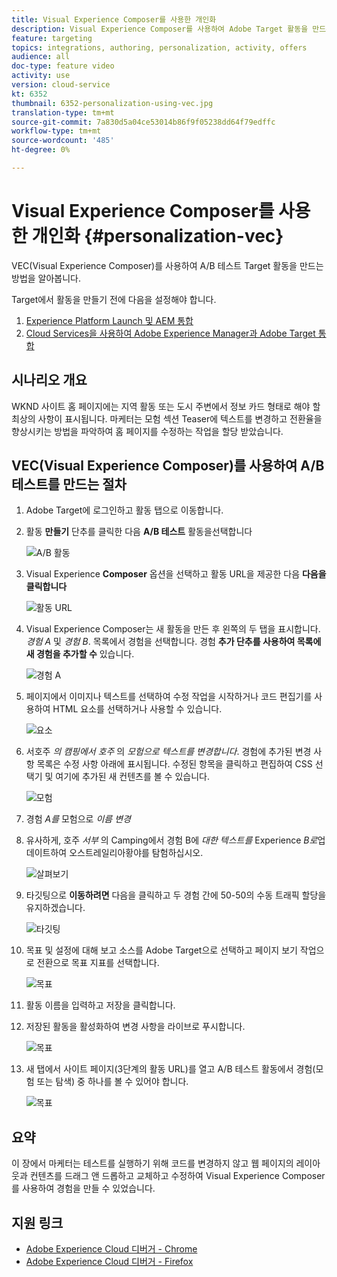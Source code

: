 ```yaml
---
title: Visual Experience Composer를 사용한 개인화
description: Visual Experience Composer를 사용하여 Adobe Target 활동을 만드는 방법을 알아봅니다.
feature: targeting
topics: integrations, authoring, personalization, activity, offers
audience: all
doc-type: feature video
activity: use
version: cloud-service
kt: 6352
thumbnail: 6352-personalization-using-vec.jpg
translation-type: tm+mt
source-git-commit: 7a830d5a04ce53014b86f9f05238dd64f79edffc
workflow-type: tm+mt
source-wordcount: '485'
ht-degree: 0%

---
```



# Visual Experience Composer를 사용한 개인화 {#personalization-vec}

VEC(Visual Experience Composer)를 사용하여 A/B 테스트 Target 활동을 만드는 방법을 알아봅니다.

Target에서 활동을 만들기 전에 다음을 설정해야 합니다.

1. [Experience Platform Launch 및 AEM 통합](https://docs.adobe.com/content/help/en/experience-manager-learn/sites/integrations/experience-platform-launch/overview.html)
2. [Cloud Services을 사용하여 Adobe Experience Manager과 Adobe Target 통합](https://docs.adobe.com/content/help/en/experience-manager-learn/sites/integrations/target/setup-aem-target-cloud-service.html)

## 시나리오 개요

WKND 사이트 홈 페이지에는 지역 활동 또는 도시 주변에서 정보 카드 형태로 해야 할 최상의 사항이 표시됩니다. 마케터는 모험 섹션 Teaser에 텍스트를 변경하고 전환율을 향상시키는 방법을 파악하여 홈 페이지를 수정하는 작업을 할당 받았습니다.

## VEC(Visual Experience Composer)를 사용하여 A/B 테스트를 만드는 절차

1. Adobe Target에 로그인하고 활동 탭으로 이동합니다.
1. 활동 **만들기** 단추를 클릭한 다음 **A/B 테스트** 활동을선택합니다

   ![A/B 활동](assets/ab-target-activity.png)

1. Visual Experience **Composer** 옵션을 선택하고 활동 URL을 제공한 다음 **다음을 클릭합니다**

   ![활동 URL](assets/ab-test-url.png)

1. Visual Experience Composer는 새 활동을 만든 후 왼쪽의 두 탭을 표시합니다. *경험 A* 및 *경험 B*. 목록에서 경험을 선택합니다. 경험 **추가 단추를 사용하여 목록에 새 경험을 추가할 수** 있습니다.

   ![경험 A](assets/experience.png)

1. 페이지에서 이미지나 텍스트를 선택하여 수정 작업을 시작하거나 코드 편집기를 사용하여 HTML 요소를 선택하거나 사용할 수 있습니다.

   ![요소](assets/select-element.png)

1. 서호주 *의 캠핑에서 호주* 의 *모험으로 텍스트를 변경합니다*. 경험에 추가된 변경 사항 목록은 수정 사항 아래에 표시됩니다. 수정된 항목을 클릭하고 편집하여 CSS 선택기 및 여기에 추가된 새 컨텐츠를 볼 수 있습니다.

   ![모험](assets/adventures.png)

1. 경험 *A를* 모험으로 *이름 변경*
1. 유사하게, 호주 *서부* 의 Camping에서 경험 B에 *대한 텍스트를* Experience *B로*&#x200B;업데이트하여 오스트레일리아황야를 탐험하십시오.

   ![살펴보기](assets/explore.png)

1. 타깃팅으로 **이동하려면** 다음을 클릭하고 두 경험 간에 50-50의 수동 트래픽 할당을 유지하겠습니다.

   ![타깃팅](assets/targeting.png)

1. 목표 및 설정에 대해 보고 소스를 Adobe Target으로 선택하고 페이지 보기 작업으로 전환으로 목표 지표를 선택합니다.

   ![목표](assets/goals.png)

1. 활동 이름을 입력하고 저장을 클릭합니다.
1. 저장된 활동을 활성화하여 변경 사항을 라이브로 푸시합니다.

   ![목표](assets/activate.png)

1. 새 탭에서 사이트 페이지(3단계의 활동 URL)를 열고 A/B 테스트 활동에서 경험(모험 또는 탐색) 중 하나를 볼 수 있어야 합니다.

   ![목표](assets/publish.png)

## 요약

이 장에서 마케터는 테스트를 실행하기 위해 코드를 변경하지 않고 웹 페이지의 레이아웃과 컨텐츠를 드래그 앤 드롭하고 교체하고 수정하여 Visual Experience Composer를 사용하여 경험을 만들 수 있었습니다.

## 지원 링크

* [Adobe Experience Cloud 디버거 - Chrome](https://chrome.google.com/webstore/detail/adobe-experience-cloud-de/ocdmogmohccmeicdhlhhgepeaijenapj)
* [Adobe Experience Cloud 디버거 - Firefox](https://addons.mozilla.org/en-US/firefox/addon/adobe-experience-platform-dbg/)
